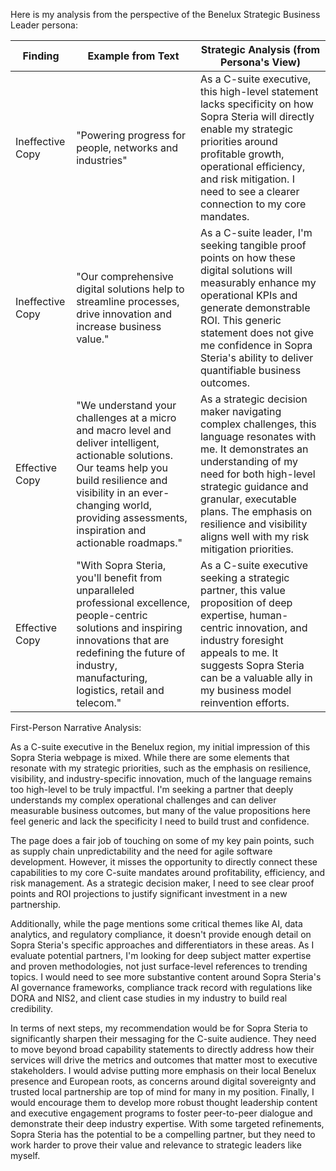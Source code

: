 Here is my analysis from the perspective of the Benelux Strategic Business Leader persona:

| Finding         | Example from Text | Strategic Analysis (from Persona's View) |
|-----------------|-------------------|------------------------------------------|
| Ineffective Copy | "Powering progress for people, networks and industries"      | As a C-suite executive, this high-level statement lacks specificity on how Sopra Steria will directly enable my strategic priorities around profitable growth, operational efficiency, and risk mitigation. I need to see a clearer connection to my core mandates.   |
| Ineffective Copy   | "Our comprehensive digital solutions help to streamline processes, drive innovation and increase business value."      | As a C-suite leader, I'm seeking tangible proof points on how these digital solutions will measurably enhance my operational KPIs and generate demonstrable ROI. This generic statement does not give me confidence in Sopra Steria's ability to deliver quantifiable business outcomes.       |
| Effective Copy | "We understand your challenges at a micro and macro level and deliver intelligent, actionable solutions. Our teams help you build resilience and visibility in an ever-changing world, providing assessments, inspiration and actionable roadmaps."      | As a strategic decision maker navigating complex challenges, this language resonates with me. It demonstrates an understanding of my need for both high-level strategic guidance and granular, executable plans. The emphasis on resilience and visibility aligns well with my risk mitigation priorities.   |
| Effective Copy   | "With Sopra Steria, you'll benefit from unparalleled professional excellence, people-centric solutions and inspiring innovations that are redefining the future of industry, manufacturing, logistics, retail and telecom."      | As a C-suite executive seeking a strategic partner, this value proposition of deep expertise, human-centric innovation, and industry foresight appeals to me. It suggests Sopra Steria can be a valuable ally in my business model reinvention efforts.       |

First-Person Narrative Analysis:

As a C-suite executive in the Benelux region, my initial impression of this Sopra Steria webpage is mixed. While there are some elements that resonate with my strategic priorities, such as the emphasis on resilience, visibility, and industry-specific innovation, much of the language remains too high-level to be truly impactful. I'm seeking a partner that deeply understands my complex operational challenges and can deliver measurable business outcomes, but many of the value propositions here feel generic and lack the specificity I need to build trust and confidence.

The page does a fair job of touching on some of my key pain points, such as supply chain unpredictability and the need for agile software development. However, it misses the opportunity to directly connect these capabilities to my core C-suite mandates around profitability, efficiency, and risk management. As a strategic decision maker, I need to see clear proof points and ROI projections to justify significant investment in a new partnership.

Additionally, while the page mentions some critical themes like AI, data analytics, and regulatory compliance, it doesn't provide enough detail on Sopra Steria's specific approaches and differentiators in these areas. As I evaluate potential partners, I'm looking for deep subject matter expertise and proven methodologies, not just surface-level references to trending topics. I would need to see more substantive content around Sopra Steria's AI governance frameworks, compliance track record with regulations like DORA and NIS2, and client case studies in my industry to build real credibility.

In terms of next steps, my recommendation would be for Sopra Steria to significantly sharpen their messaging for the C-suite audience. They need to move beyond broad capability statements to directly address how their services will drive the metrics and outcomes that matter most to executive stakeholders. I would advise putting more emphasis on their local Benelux presence and European roots, as concerns around digital sovereignty and trusted local partnership are top of mind for many in my position. Finally, I would encourage them to develop more robust thought leadership content and executive engagement programs to foster peer-to-peer dialogue and demonstrate their deep industry expertise. With some targeted refinements, Sopra Steria has the potential to be a compelling partner, but they need to work harder to prove their value and relevance to strategic leaders like myself.